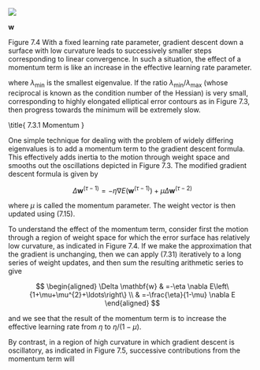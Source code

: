 ![](https://cdn.mathpix.com/cropped/2024_05_26_3303158b4fe79cdfa9ebg-1.jpg?height=452&width=1055&top_left_y=214&top_left_x=506)

$\mathbf{w}$

Figure 7.4 With a fixed learning rate parameter, gradient descent down a surface with low curvature leads to successively smaller steps corresponding to linear convergence. In such a situation, the effect of a momentum term is like an increase in the effective learning rate parameter.

where $\lambda_{\min }$ is the smallest eigenvalue. If the ratio $\lambda_{\min } / \lambda_{\max }$ (whose reciprocal is known as the condition number of the Hessian) is very small, corresponding to highly elongated elliptical error contours as in Figure 7.3, then progress towards the minimum will be extremely slow.

\title{
7.3.1 Momentum
}

One simple technique for dealing with the problem of widely differing eigenvalues is to add a momentum term to the gradient descent formula. This effectively adds inertia to the motion through weight space and smooths out the oscillations depicted in Figure 7.3. The modified gradient descent formula is given by

$$
\Delta \mathbf{w}^{(\tau-1)}=-\eta \nabla E\left(\mathbf{w}^{(\tau-1)}\right)+\mu \Delta \mathbf{w}^{(\tau-2)}
$$

where $\mu$ is called the momentum parameter. The weight vector is then updated using $(7.15)$.

To understand the effect of the momentum term, consider first the motion through a region of weight space for which the error surface has relatively low curvature, as indicated in Figure 7.4. If we make the approximation that the gradient is unchanging, then we can apply (7.31) iteratively to a long series of weight updates, and then sum the resulting arithmetic series to give

$$
\begin{aligned}
\Delta \mathbf{w} & =-\eta \nabla E\left\{1+\mu+\mu^{2}+\ldots\right\} \\
& =-\frac{\eta}{1-\mu} \nabla E
\end{aligned}
$$

and we see that the result of the momentum term is to increase the effective learning rate from $\eta$ to $\eta /(1-\mu)$.

By contrast, in a region of high curvature in which gradient descent is oscillatory, as indicated in Figure 7.5, successive contributions from the momentum term will